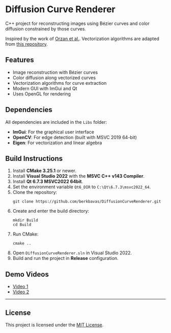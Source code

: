 # Diffusion Curve Renderer

C++ project for reconstructing images using Bézier curves and color diffusion constrained by those curves.

Inspired by the work of [Orzan et al.](https://hal.archives-ouvertes.fr/inria-00274768/).
Vectorization algorithms are adapted from [this repository](https://github.com/zhuethanca/DiffusionCurves).

## Features

- Image reconstruction with Bézier curves
- Color diffusion along vectorized curves
- Vectorization algorithms for curve extraction
- Modern GUI with ImGui and Qt
- Uses OpenGL for rendering

## Dependencies

All dependencies are included in the `Libs` folder:

- **ImGui**: For the graphical user interface
- **OpenCV**: For edge detection (built with MSVC 2019 64-bit)
- **Eigen**: For vectorization and linear algebra

## Build Instructions

1. Install **CMake 3.25.1** or newer.
2. Install **Visual Studio 2022** with the **MSVC C++ v143 Compiler**.
3. Install **Qt 6.7.3 MSVC2022 64bit**.
4. Set the environment variable `Qt6_DIR` to `C:\Qt\6.7.3\msvc2022_64`.
5. Clone the repository:
	```
	git clone https://github.com/berkbavas/DiffusionCurveRenderer.git
	```
6. Create and enter the build directory:
	```
	mkdir Build
	cd Build
	```
7. Run CMake:
	```
	cmake ..
	```
8. Open `DiffusionCurveRenderer.sln` in Visual Studio 2022.
9. Build and run the project in **Release** configuration.


## Demo Videos

- [Video 1](https://github.com/user-attachments/assets/a9733a6d-730e-43b0-b889-2ae0fbe6b1fd)
- [Video 2](https://github.com/user-attachments/assets/b4e9dbfe-705d-495c-bcb8-69484ec16fe6)

---

## License

This project is licensed under the [MIT License](LICENSE).
